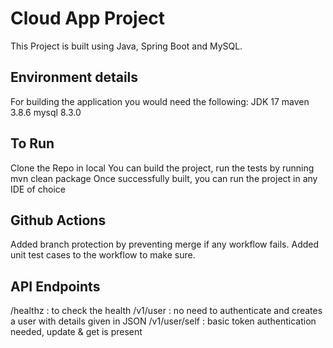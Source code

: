 # Cloud App Project
This Project is built using Java, Spring Boot and MySQL.

## Environment details
For building the application you would need the following:
JDK 17
maven 3.8.6
mysql 8.3.0

## To Run
Clone the Repo in local
You can build the project, run the tests by running mvn clean package
Once successfully built, you can run the project in any IDE of choice

## Github Actions
Added branch protection by preventing merge if any workflow fails.
Added unit test cases to the workflow to make sure.

## API Endpoints

/healthz : to check the health
/v1/user : no need to authenticate and creates a user with details given in JSON
/v1/user/self : basic token authentication needed, update & get is present
